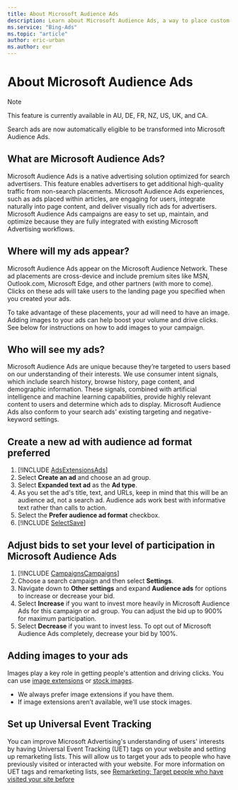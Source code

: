 ```yaml
---
title: About Microsoft Audience Ads
description: Learn about Microsoft Audience Ads, a way to place custom-designed ads in high-quality web properties.
ms.service: "Bing-Ads"
ms.topic: "article"
author: eric-urban
ms.author: eur
---
```


# About Microsoft Audience Ads

> [!NOTE]
> This feature is currently available in AU, DE, FR, NZ, US, UK, and CA.

Search ads are now automatically eligible to be transformed into Microsoft Audience Ads.

## What are Microsoft Audience Ads?

Microsoft Audience Ads is a native advertising solution optimized for search advertisers. This feature enables advertisers to get additional high-quality traffic from non-search placements. Microsoft Audience Ads experiences, such as ads placed within articles, are engaging for users, integrate naturally into page content, and deliver visually rich ads for advertisers. Microsoft Audience Ads campaigns are easy to set up, maintain, and optimize because they are fully integrated with existing Microsoft Advertising workflows.

## Where will my ads appear?

Microsoft Audience Ads appear on the Microsoft Audience Network. These ad placements are cross-device and include premium sites like MSN, Outlook.com, Microsoft Edge, and other partners (with more to come). Clicks on these ads will take users to the landing page you specified when you created your ads.

To take advantage of these placements, your ad will need to have an image. Adding images to your ads can help boost your volume and drive clicks. See below for instructions on how to add images to your campaign.

## Who will see my ads?

Microsoft Audience Ads are unique because they’re targeted to users based on our understanding of their interests. We use consumer intent signals, which include search history, browse history, page content, and demographic information. These signals, combined with artificial intelligence and machine learning capabilities, provide highly relevant content to users and determine which ads to display. Microsoft Audience Ads also conform to your search ads' existing targeting and negative-keyword settings.

## Create a new ad with audience ad format preferred

1. [!INCLUDE [AdsExtensionsAds](./includes/AdsExtensionsAds.md)]
1. Select **Create an ad** and choose an ad group.
1. Select **Expanded text ad** as the **Ad type**.
1. As you set the ad's title, text, and URLs, keep in mind that this will be an audience ad, not a search ad. Audience ads work best with informative text rather than calls to action.
1. Select the **Prefer audience ad format** checkbox.
1. [!INCLUDE [SelectSave](./includes/SelectSave.md)]

## Adjust bids to set your level of participation in Microsoft Audience Ads

1. [!INCLUDE [CampaignsCampaigns](./includes/CampaignsCampaigns.md)]
1. Choose a search campaign and then select **Settings**.
1. Navigate down to **Other settings** and expand **Audience ads** for options to increase or decrease your bid.
1. Select **Increase** if you want to invest more heavily in Microsoft Audience Ads for this campaign or ad group. You can adjust the bid up to 900% for maximum participation.
1. Select **Decrease** if you want to invest less. To opt out of Microsoft Audience Ads completely, decrease your bid by 100%.

## Adding images to your ads

Images play a key role in getting people's attention and driving clicks. You can use [image extensions](./hlp_BA_PROC_AddImageExtension.md) or [stock images](./hlp_BA_CONC_StockImages.md).

- We always prefer image extensions if you have them.
- If image extensions aren’t available, we’ll use stock images.

## Set up Universal Event Tracking

You can improve Microsoft Advertising's understanding of users' interests by having Universal Event Tracking (UET) tags on your website and setting up remarketing lists. This will allow us to target your ads to people who have previously visited or interacted with your website. For more information on UET tags and remarketing lists, see [Remarketing: Target people who have visited your site before](./hlp_BA_CONC_Audiences_Remarketing.md)

 

